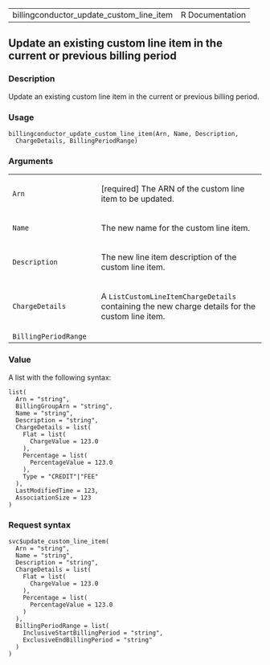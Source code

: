 <table style="width: 100%;">
<tbody>
<tr class="odd">
<td>billingconductor_update_custom_line_item</td>
<td style="text-align: right;">R Documentation</td>
</tr>
</tbody>
</table>

## Update an existing custom line item in the current or previous billing period

### Description

Update an existing custom line item in the current or previous billing
period.

### Usage

    billingconductor_update_custom_line_item(Arn, Name, Description,
      ChargeDetails, BillingPeriodRange)

### Arguments

<table>
<colgroup>
<col style="width: 35%" />
<col style="width: 65%" />
</colgroup>
<tbody>
<tr class="odd">
<td><code
id="billingconductor_update_custom_line_item_:_Arn">Arn</code></td>
<td><p>[required] The ARN of the custom line item to be
updated.</p></td>
</tr>
<tr class="even">
<td><code
id="billingconductor_update_custom_line_item_:_Name">Name</code></td>
<td><p>The new name for the custom line item.</p></td>
</tr>
<tr class="odd">
<td><code
id="billingconductor_update_custom_line_item_:_Description">Description</code></td>
<td><p>The new line item description of the custom line item.</p></td>
</tr>
<tr class="even">
<td><code
id="billingconductor_update_custom_line_item_:_ChargeDetails">ChargeDetails</code></td>
<td><p>A <code>ListCustomLineItemChargeDetails</code> containing the new
charge details for the custom line item.</p></td>
</tr>
<tr class="odd">
<td><code
id="billingconductor_update_custom_line_item_:_BillingPeriodRange">BillingPeriodRange</code></td>
<td></td>
</tr>
</tbody>
</table>

### Value

A list with the following syntax:

    list(
      Arn = "string",
      BillingGroupArn = "string",
      Name = "string",
      Description = "string",
      ChargeDetails = list(
        Flat = list(
          ChargeValue = 123.0
        ),
        Percentage = list(
          PercentageValue = 123.0
        ),
        Type = "CREDIT"|"FEE"
      ),
      LastModifiedTime = 123,
      AssociationSize = 123
    )

### Request syntax

    svc$update_custom_line_item(
      Arn = "string",
      Name = "string",
      Description = "string",
      ChargeDetails = list(
        Flat = list(
          ChargeValue = 123.0
        ),
        Percentage = list(
          PercentageValue = 123.0
        )
      ),
      BillingPeriodRange = list(
        InclusiveStartBillingPeriod = "string",
        ExclusiveEndBillingPeriod = "string"
      )
    )
